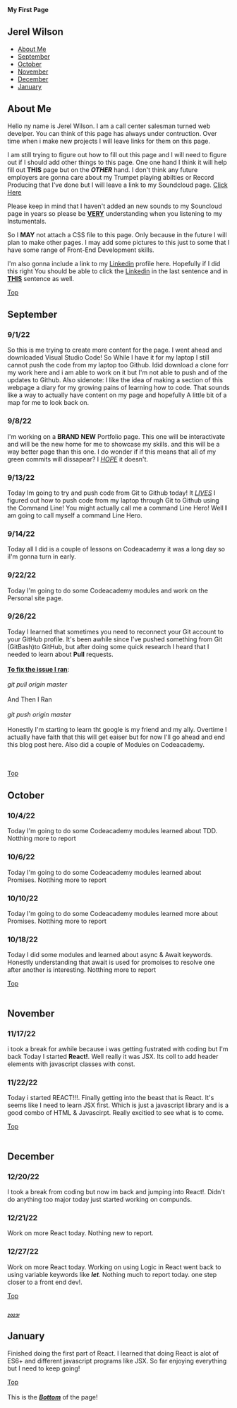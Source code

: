 <!DOCTYPE>
<htmL> 
    <head>
    <b>My First Page</b>
    </head>
    <body>
        <nav>
        <h2 id="logo">Jerel Wilson</h2>
        <ul class="navigation-items">
            <li class="navigation-item"><a href="#about-me">About Me</a></li>
            <li class="navigation-item"><a href="#september">September</a></li>
            <li class="navigation-item"><a href="#october">October</a></li>
            <li class="navigation-item"><a href="#november">November</a></li>
            <li class="navigation-item"><a href="#december">December</a></li>
            <li class="navigation-item"><a href="#january">January</a></li>
        </ul>
        </nav>
    </body>
    <main>
      <section id="about-me">
        <div class="about-me-container">
          <div class="about-me-text-container">
            <h2>About Me</h2>
            <p>
            Hello ny name is Jerel Wilson. I am a call center salesman turned web develper.
            You can think of this page has always under contruction. Over time when i make new projects I will leave links for them on this page.
            </p>
            <p>
            I am still trying to figure out how to fill out this page and I will need to figure out if I should add other things to this page. One one hand I think it             will help fill out <b>THIS</b> page but on the <b><em>OTHER</b></em> hand. I don't think any future employers are gonna care about my Trumpet                           playing abilties or Record Producing that I've done but I will leave a link to my Soundcloud page. <a href="https://soundcloud.com/dj-no-face-1">Click Here</a>
            </p>
            <p>
              Please keep in mind that I haven't added an new sounds to my Souncloud page in years so please be <ins><b>VERY</b></ins> understanding when you listening to my Instumentals.
            </p>             
            <p>
                So I <b>MAY</b> not attach a CSS file to this page. Only because in the future I will plan to make other pages. I may add some pictures to this just to some that             I have some range of Front-End Development skills. 
            </p>
              <p>
              I'm also gonna include a link to my <a href="https://www.linkedin.com/in/jerel-wilson-82b79b176">Linkedin</a> profile here. Hopefully if I did this right You should be able to click the <a href="https://www.linkedin.com/in/jerel-wilson-82b79b176">Linkedin</a> in the last sentence and in <b><ins>THIS</ins></b> sentence as well. </p>
              <a href="#top">Top</a>
            <section id="september">
             <div class="september-container">
              <div class="september-text-container">
            <h2>September</h2>
              <h3>9/1/22</h3>
               <p>
            So this is me trying to create more content for the page. I went ahead and downloaded Visual Studio Code! So While I have it for my laptop I still cannot push the code from my laptop too Github. Idid download a clone forr my work here and i am able to work on it but I'm not able to push and of the updates to Github. Also sidenote: I like the idea of making a section of this webpage a diary for my growing pains of learning how to code. That sounds like a way to actually have content on my page and hopefully A little bit of a map for me to look back on.
               </p>
             <h3>9/8/22</h3>
               <p>
            I'm working on a <b>BRAND NEW</b> Portfolio page. This one will be interactivate and will be the new home for me to showcase my skills. and this will be a way better page than this one. I do wonder if if this means that all of my green commits will dissapear? I <i><ins>HOPE</i></ins> it doesn't.
               </p>
             <h3>9/13/22</h3>
               <p>
            Today Im going to try and push code from Git to Github today! It <i><ins>LIVES</i></ins> I figured out how to push code from my laptop through Git to Github using the Command Line! You might actually call me a command Line Hero! Well <b>I</b> am going to call myself a command Line Hero.
               </p>
             <h3>9/14/22</h3>
               <p>
            Today all I did is a couple of lessons on Codeacademy it was a long day so iI'm gonna turn in early.
               </p>
             <h3>9/22/22</h3>
               <p>
            Today I'm going to do some Codeacademy modules and work on the Personal site page.
               </p>
              <h3>9/26/22</h3>
               <p>
            Today I learned that sometimes you need to reconnect your Git account to your GitHub profile. It's been awhile since I've pushed something from Git (GitBash)to GitHub, but after doing some quick research I heard that I needed to learn about <B>Pull</b> requests.
            <br></br>
             <ins><b><u>To fix the issue I ran</ins></b></u>:
            <br></br>
             <i>git pull origin master</i>
            <br></br>And Then I Ran<br></br>
             <i>git push origin master</i>
            <br></br>
            Honestly I'm starting to learn tht google is my friend and my ally. Overtime I actually have faith that this will get eaiser but for now I'll go ahead and end this blog post here. Also did a couple of Modules on Codeacademy.
              </p>
             <br></br>
              <a href="#top">Top</a>
            <section id="october">
             <div class="october-container">
              <div class="october-text-container">
            <h2>October</h2>
             <h3>10/4/22</h3>
              <p>
            Today I'm going to do some Codeacademy modules learned about TDD. Notthing more to report
              </p>
             <h3>10/6/22</h3>
              <p>
            Today I'm going to do some Codeacademy modules learned about Promises. Notthing more to report
              </p>
             <h3>10/10/22</h3>
              <p>
            Today I'm going to do some Codeacademy modules learned more about Promises. Notthing more to report
              </p>
             <h3>10/18/22</h3>
              <p>
            Today I did some modules and learned about async & Await keywords. Honestly understanding that await is used for promoises to resolve one after another is interesting. Notthing more to report
             </p>
              <a href="#top">Top</a>                  
               <br></br>
            <section id="november">
             <div class="november-container">
              <div class="november-text-container">
            <h2>November</h2>
             <h3>11/17/22</h3>
              <p>
            i took a break for awhile because i was getting fustrated with coding but I'm back Today I started <b>React!</b>. Well really it was JSX. Its coll to add header elements with javascript classes with const.
              </p>
             <h3>11/22/22</h3>
              <p>
            Today i started REACT!!!. Finally getting into the beast that is React. It's seems like I need to learn JSX first. Which is just a javascript library and is a good combo of HTML & Javascirpt. Really excitied to see what is to come.
              </p>
               <a href="#top">Top</a>
                <br></br>
            <section id="december">
             <div class="december-container">
              <div class="december-text-container">
            <h2>December</h2>
             <h3>12/20/22</h3>
              <p>
            I took a break from coding but now im back and jumping into React!. Didn't do anything too major today just started working on compunds.
              </p>
             <h3>12/21/22</h3>
              <p>
            Work on more React today. Nothing new to report.
              </p>
             <h3>12/27/22</h3>
              <p>
            Work on more React today. Working on using Logic in React went back to using variable keywords like <b><i>let</b></i>. Nothing much to report today. one step closer to a front end dev!.
              </p>
               <a href="#top">Top</a>
                <br></br>
                 <b><i><ins><h1>2023!</h1></ins></i></b> 
            <section id="january">
             <div class="january-container">
              <div class="january-text-container">
            <h2>January</h2>
             <p>
            Finished doing the first part of React. I learned that doing React is alot of ES6+ and different javascript programs like JSX. So far enjoying everything but I need to keep going!
             </p>
              <a href="#top">Top</a>
                  <br></br>
   </main>
                <footer>This is the <b><i><ins>Bottom</ins></i></b> of the page!</footer>
</html>


